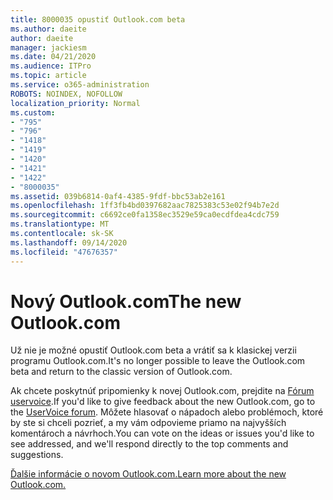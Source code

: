 ```yaml
---
title: 8000035 opustiť Outlook.com beta
ms.author: daeite
author: daeite
manager: jackiesm
ms.date: 04/21/2020
ms.audience: ITPro
ms.topic: article
ms.service: o365-administration
ROBOTS: NOINDEX, NOFOLLOW
localization_priority: Normal
ms.custom:
- "795"
- "796"
- "1418"
- "1419"
- "1420"
- "1421"
- "1422"
- "8000035"
ms.assetid: 039b6814-0af4-4385-9fdf-bbc53ab2e161
ms.openlocfilehash: 1ff3fb4bd0397682aac7825383c53e02f94b7e2d
ms.sourcegitcommit: c6692ce0fa1358ec3529e59ca0ecdfdea4cdc759
ms.translationtype: MT
ms.contentlocale: sk-SK
ms.lasthandoff: 09/14/2020
ms.locfileid: "47676357"
---
```

# <a name="the-new-outlookcom"></a><span data-ttu-id="d27aa-102">Nový Outlook.com</span><span class="sxs-lookup"><span data-stu-id="d27aa-102">The new Outlook.com</span></span>

<span data-ttu-id="d27aa-103">Už nie je možné opustiť Outlook.com beta a vrátiť sa k klasickej verzii programu Outlook.com.</span><span class="sxs-lookup"><span data-stu-id="d27aa-103">It's no longer possible to leave the Outlook.com beta and return to the classic version of Outlook.com.</span></span>
  
<span data-ttu-id="d27aa-104">Ak chcete poskytnúť pripomienky k novej Outlook.com, prejdite na [Fórum uservoice](https://go.microsoft.com/fwlink/p/?linkid=851599).</span><span class="sxs-lookup"><span data-stu-id="d27aa-104">If you'd like to give feedback about the new Outlook.com, go to the [UserVoice forum](https://go.microsoft.com/fwlink/p/?linkid=851599).</span></span> <span data-ttu-id="d27aa-105">Môžete hlasovať o nápadoch alebo problémoch, ktoré by ste si chceli pozrieť, a my vám odpovieme priamo na najvyšších komentároch a návrhoch.</span><span class="sxs-lookup"><span data-stu-id="d27aa-105">You can vote on the ideas or issues you'd like to see addressed, and we'll respond directly to the top comments and suggestions.</span></span>
  
[<span data-ttu-id="d27aa-106">Ďalšie informácie o novom Outlook.com.</span><span class="sxs-lookup"><span data-stu-id="d27aa-106">Learn more about the new Outlook.com.</span></span>](https://go.microsoft.com/fwlink/p/?linkid=874356)
  